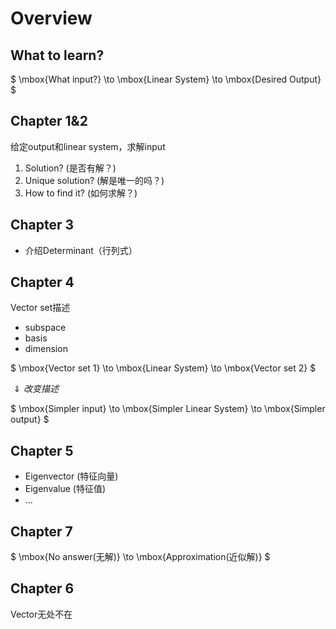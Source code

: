# Overview

## What to learn?

$  \mbox{What input?} \to \mbox{Linear System} \to \mbox{Desired Output} $

## Chapter 1&2
给定output和linear system，求解input
1. Solution? (是否有解？)
2. Unique solution? (解是唯一的吗？)
3. How to find it? (如何求解？)

## Chapter 3
* 介绍Determinant（行列式）

## Chapter 4
Vector set描述
* subspace
* basis
* dimension

$  \mbox{Vector set 1} \to \mbox{Linear System} \to \mbox{Vector set 2} $

$\Downarrow 改变描述$

$ \mbox{Simpler input} \to \mbox{Simpler Linear System} \to \mbox{Simpler output} $

## Chapter 5
* Eigenvector (特征向量)
* Eigenvalue (特征值)
* ...

## Chapter 7

$  \mbox{No answer(无解)} \to \mbox{Approximation(近似解)} $

## Chapter 6
Vector无处不在

